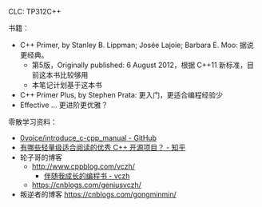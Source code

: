 CLC: TP312C++

书籍：

- C++ Primer, by Stanley B. Lippman; Josée Lajoie; Barbara E. Moo: 据说更经典。
    - 第5版，Originally published: 6 August 2012，根据 C++11 新标准，目前这本书比较够用
    - 本笔记计划基于这本书
- C++ Primer Plus, by Stephen Prata: 更入门，更适合编程经验少
- Effective ... 更进阶更优雅？

零散学习资料：

- [0voice/introduce_c-cpp_manual - GitHub](https://github.com/0voice/introduce_c-cpp_manual)
- [有哪些轻量级适合阅读的优秀 C++ 开源项目？ - 知乎](https://www.zhihu.com/question/40131963)
- 轮子哥的博客
    - http://www.cppblog.com/vczh/
        - [伴随我成长的编程书 - vczh](https://www.cppblog.com/vczh/archive/2016/03/28/198769.html)
    - https://cnblogs.com/geniusvczh/
- 叛逆者的博客 https://cnblogs.com/gongminmin/
